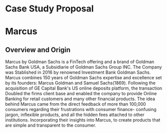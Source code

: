 # Case Study Proposal
# Marcus

## Overview and Origin

Marcus by Goldman Sachs is a FinTech offering and a brand of Goldman Sachs Bank USA, a Subsidiarie of Goldman Sachs Group INC.
The Company was Stablished in 2016 by renowned Investment Bank Goldman Sachs. Marcus combines 150 years of Goldman Sachs expertise and excellence set by its founders: Marcus Goldman and Samuel Sachs(1869). Following the acquisition of GE Capital Bank's US online deposits platform, the transaction Doubled the firms client base and enabled the company to provide Online Banking for retail customers and many other financial products.
The idea behind Marcus came from the direct feedback of more than 100,000 consumers regarding their frustrations with consumer finance- confusing jargon, inflexible products, and all the hidden fees attached to other institutions. Incorporating their insights into Marcus, to create products that are simple and transparent to the consumer.



